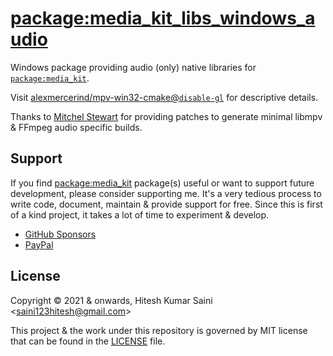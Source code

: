 # [package:media_kit_libs_windows_audio](https://github.com/alexmercerind/media_kit)

Windows package providing audio (only) native libraries for [`package:media_kit`](https://github.com/alexmercerind/media_kit).

Visit [alexmercerind/mpv-win32-cmake@`disable-gl`](https://github.com/alexmercerind/mpv-win32-cmake/tree/disable-gl) for descriptive details.

Thanks to [Mitchel Stewart](https://github.com/Quackdoc) for providing patches to generate minimal libmpv & FFmpeg audio specific builds.

## Support

If you find [package:media_kit](https://github.com/alexmercerind/media_kit) package(s) useful or want to support future development, please consider supporting me. It's a very tedious process to write code, document, maintain & provide support for free. Since this is first of a kind project, it takes a lot of time to experiment & develop.

- [GitHub Sponsors](https://github.com/sponsors/alexmercerind)
- [PayPal](https://paypal.me/alexmercerind)

## License

Copyright © 2021 & onwards, Hitesh Kumar Saini <<saini123hitesh@gmail.com>>

This project & the work under this repository is governed by MIT license that can be found in the [LICENSE](./LICENSE) file.
